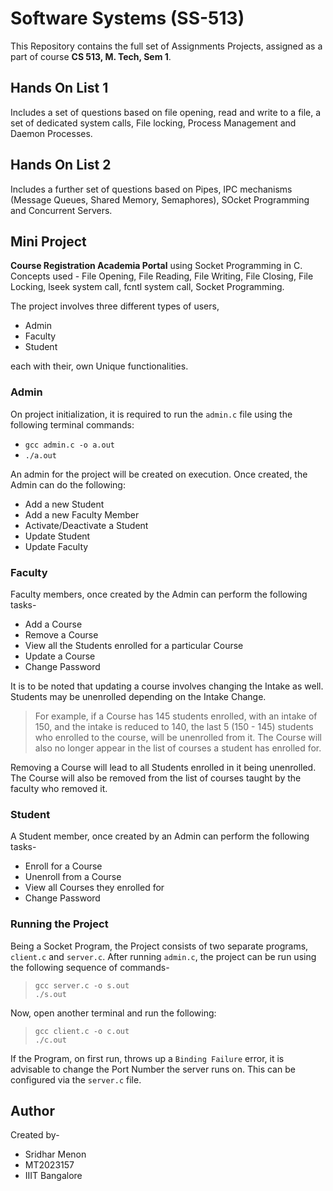 # Software Systems (SS-513)

This Repository contains the full set of Assignments Projects, assigned as a part of course **CS 513, M. Tech, Sem 1**.

## Hands On List 1

Includes a set of questions based on file opening, read and write to a file, a set of dedicated system calls, File locking, Process Management and Daemon Processes. 

## Hands On List 2

Includes a further set of questions based on Pipes, IPC mechanisms (Message Queues, Shared Memory, Semaphores), SOcket Programming and Concurrent Servers. 

## Mini Project

**Course Registration Academia Portal** using Socket Programming in C.
 Concepts used - File Opening, File Reading, File Writing, File Closing, File Locking, lseek system call, fcntl system call, Socket Programming. 

 The project involves three different types of users, 
 - Admin
 - Faculty
 - Student

 each with their, own Unique functionalities.

 ### Admin

 On project initialization, it is required to run the `admin.c` file using the following terminal commands:

 - ``gcc admin.c -o a.out``<br>
 - ``./a.out``

 An admin for the project will be created on execution. Once created, the Admin can do the following:

 - Add a new Student
 - Add a new Faculty Member
 - Activate/Deactivate a Student
 - Update Student
 - Update Faculty

 ### Faculty

 Faculty members, once created by the Admin can perform the following tasks-

 - Add a Course
 - Remove a Course
 - View all the Students enrolled for a particular Course
 - Update a Course
 - Change Password

 It is to be noted that updating a course involves changing the Intake as well. Students may be unenrolled depending on the Intake Change.

 > For example, if a Course has 145 students enrolled, with an intake of 150, and the intake is reduced to 140, the last 5 (150 - 145) students who enrolled to the course, will be unenrolled from it. The Course will also no longer appear in the list of courses a student has enrolled for. 

 Removing a Course will lead to all Students enrolled in it being unenrolled. The Course will also be removed from the list of courses taught by the faculty who removed it.

 ### Student

 A Student member, once created by an Admin can perform the following tasks-

 - Enroll for a Course
 - Unenroll from a Course
 - View all Courses they enrolled for
 - Change Password

 ### Running the Project

 Being a Socket Program, the Project consists of two separate programs, `client.c` and `server.c`. After running `admin.c`, the project can be run using the following sequence of commands-

 > `gcc server.c -o s.out`<br>
 > `./s.out`

 Now, open another terminal and run the following:

 > `gcc client.c -o c.out`<br>
 > `./c.out`

 If the Program, on first run, throws up a `Binding Failure` error, it is advisable to change the Port Number the server runs on. This can be configured via the `server.c` file.

 ## Author

Created by-

- Sridhar Menon
- MT2023157
- IIIT Bangalore
